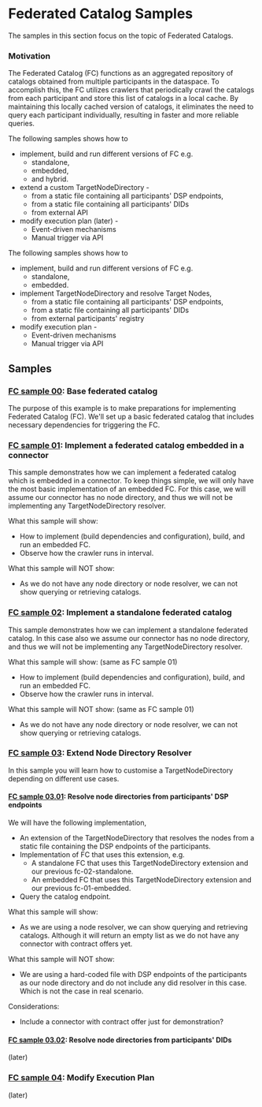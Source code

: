 # Federated Catalog Samples

The samples in this section focus on the topic of Federated Catalogs.

### Motivation

The Federated Catalog (FC) functions as an aggregated repository of
catalogs obtained from multiple
participants in the dataspace. To accomplish this, the FC utilizes crawlers
that periodically crawl the catalogs from each participant and store this list 
of catalogs in a local cache.
By maintaining this locally cached version of catalogs, it eliminates the need to query 
each participant individually, resulting in faster and more reliable queries.

The following samples shows how to
* implement, build and run different versions of FC e.g.
  * standalone,
  * embedded,
  * and hybrid.
* extend a custom TargetNodeDirectory -
  * from a static file containing all participants' DSP endpoints,
  * from a static file containing all participants' DIDs
  * from external API
* modify execution plan (later) -
  * Event-driven mechanisms
  * Manual trigger via API

The following samples shows how to
* implement, build and run different versions of FC e.g.
  * standalone,
  * embedded.
* implement TargetNodeDirectory and resolve Target Nodes, 
  * from a static file containing all participants' DSP endpoints,
  * from a static file containing all participants' DIDs
  * from external participants' registry
* modify execution plan -
  * Event-driven mechanisms
  * Manual trigger via API


## Samples

### [FC sample 00](./fc-00-basic/README.md): Base federated catalog
The purpose of this example is to make preparations for implementing Federated Catalog (FC).
We'll set up a basic federated catalog that includes necessary dependencies for triggering the FC.

### [FC sample 01](./fc-01-embedded/README.md): Implement a federated catalog embedded in a connector
This sample demonstrates how we can implement a federated catalog which is embedded in a connector.
To keep things simple, we will only have the most basic implementation of an embedded FC.
For this case, we will assume our connector has no node directory, and thus we will not be implementing any
TargetNodeDirectory resolver.

What this sample will show:
* How to implement (build dependencies and configuration), build, and run an embedded FC.
* Observe how the crawler runs in interval.

What this sample will NOT show:
* As we do not have any node directory or node resolver, we can not show querying or retrieving catalogs.

### [FC sample 02](./fc-02-standalone/README.md): Implement a standalone federated catalog

This sample demonstrates how we can implement a standalone federated catalog.
In this case also we assume our connector has no node directory, and thus we will not be implementing any TargetNodeDirectory resolver.

What this sample will show: (same as FC sample 01)
* How to implement (build dependencies and configuration), build, and run an embedded FC.
* Observe how the crawler runs in interval.

What this sample will NOT show: (same as FC sample 01)
* As we do not have any node directory or node resolver, we can not show querying or retrieving catalogs.

### [FC sample 03](./fc-03-resolve-node-directory/README.md): Extend Node Directory Resolver
In this sample you will learn how to customise a TargetNodeDirectory depending on different use cases.

#### [FC sample 03.01](./fc-03-resolve-node-directory/README.md): Resolve node directories from participants' DSP endpoints
We will have the following implementation,
* An extension of the TargetNodeDirectory that resolves the nodes from a static file containing the DSP endpoints of the participants.
* Implementation of FC that uses this extension, e.g.
  * A standalone FC that uses this TargetNodeDirectory extension and our previous fc-02-standalone.
  * An embedded FC that uses this TargetNodeDirectory extension and our previous fc-01-embedded.
* Query the catalog endpoint.


What this sample will show:
* As we are using a node resolver, we can show querying and retrieving catalogs. Although it will return an empty list as we do not have any connector with contract offers yet.


What this sample will NOT show:
* We are using a hard-coded file with DSP endpoints of the participants as our node directory and do not include any did resolver in this case. Which is not the case in real scenario.

Considerations:
* Include a connector with contract offer just for demonstration?

#### [FC sample 03.02](): Resolve node directories from participants' DIDs
(later)


### [FC sample 04](): Modify Execution Plan
(later)